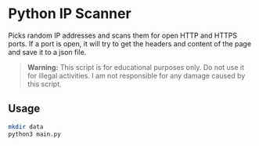 # Python IP Scanner

Picks random IP addresses and scans them for open HTTP and HTTPS ports. If a port is open, it will try to get the headers and content of the page and save it to a json file.

> **Warning:**
> This script is for educational purposes only. Do not use it for illegal activities. I am not responsible for any damage caused by this script.

## Usage

```bash
mkdir data
python3 main.py
```
